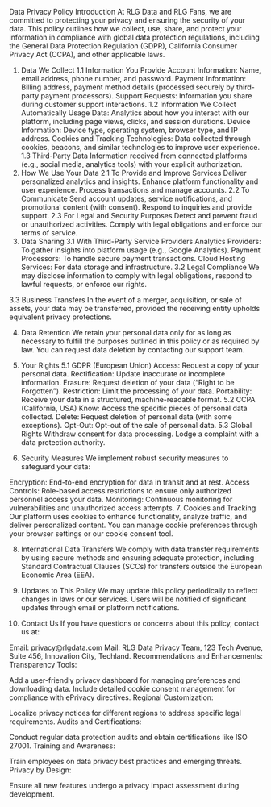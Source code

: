Data Privacy Policy
Introduction
At RLG Data and RLG Fans, we are committed to protecting your privacy and ensuring the security of your data. This policy outlines how we collect, use, share, and protect your information in compliance with global data protection regulations, including the General Data Protection Regulation (GDPR), California Consumer Privacy Act (CCPA), and other applicable laws.

1. Data We Collect
1.1 Information You Provide
Account Information: Name, email address, phone number, and password.
Payment Information: Billing address, payment method details (processed securely by third-party payment processors).
Support Requests: Information you share during customer support interactions.
1.2 Information We Collect Automatically
Usage Data: Analytics about how you interact with our platform, including page views, clicks, and session durations.
Device Information: Device type, operating system, browser type, and IP address.
Cookies and Tracking Technologies: Data collected through cookies, beacons, and similar technologies to improve user experience.
1.3 Third-Party Data
Information received from connected platforms (e.g., social media, analytics tools) with your explicit authorization.
2. How We Use Your Data
2.1 To Provide and Improve Services
Deliver personalized analytics and insights.
Enhance platform functionality and user experience.
Process transactions and manage accounts.
2.2 To Communicate
Send account updates, service notifications, and promotional content (with consent).
Respond to inquiries and provide support.
2.3 For Legal and Security Purposes
Detect and prevent fraud or unauthorized activities.
Comply with legal obligations and enforce our terms of service.
3. Data Sharing
3.1 With Third-Party Service Providers
Analytics Providers: To gather insights into platform usage (e.g., Google Analytics).
Payment Processors: To handle secure payment transactions.
Cloud Hosting Services: For data storage and infrastructure.
3.2 Legal Compliance
We may disclose information to comply with legal obligations, respond to lawful requests, or enforce our rights.

3.3 Business Transfers
In the event of a merger, acquisition, or sale of assets, your data may be transferred, provided the receiving entity upholds equivalent privacy protections.

4. Data Retention
We retain your personal data only for as long as necessary to fulfill the purposes outlined in this policy or as required by law. You can request data deletion by contacting our support team.

5. Your Rights
5.1 GDPR (European Union)
Access: Request a copy of your personal data.
Rectification: Update inaccurate or incomplete information.
Erasure: Request deletion of your data (“Right to be Forgotten”).
Restriction: Limit the processing of your data.
Portability: Receive your data in a structured, machine-readable format.
5.2 CCPA (California, USA)
Know: Access the specific pieces of personal data collected.
Delete: Request deletion of personal data (with some exceptions).
Opt-Out: Opt-out of the sale of personal data.
5.3 Global Rights
Withdraw consent for data processing.
Lodge a complaint with a data protection authority.
6. Security Measures
We implement robust security measures to safeguard your data:

Encryption: End-to-end encryption for data in transit and at rest.
Access Controls: Role-based access restrictions to ensure only authorized personnel access your data.
Monitoring: Continuous monitoring for vulnerabilities and unauthorized access attempts.
7. Cookies and Tracking
Our platform uses cookies to enhance functionality, analyze traffic, and deliver personalized content. You can manage cookie preferences through your browser settings or our cookie consent tool.

8. International Data Transfers
We comply with data transfer requirements by using secure methods and ensuring adequate protection, including Standard Contractual Clauses (SCCs) for transfers outside the European Economic Area (EEA).

9. Updates to This Policy
We may update this policy periodically to reflect changes in laws or our services. Users will be notified of significant updates through email or platform notifications.

10. Contact Us
If you have questions or concerns about this policy, contact us at:

Email: privacy@rlgdata.com
Mail: RLG Data Privacy Team, 123 Tech Avenue, Suite 456, Innovation City, Techland.
Recommendations and Enhancements:
Transparency Tools:

Add a user-friendly privacy dashboard for managing preferences and downloading data.
Include detailed cookie consent management for compliance with ePrivacy directives.
Regional Customization:

Localize privacy notices for different regions to address specific legal requirements.
Audits and Certifications:

Conduct regular data protection audits and obtain certifications like ISO 27001.
Training and Awareness:

Train employees on data privacy best practices and emerging threats.
Privacy by Design:

Ensure all new features undergo a privacy impact assessment during development.